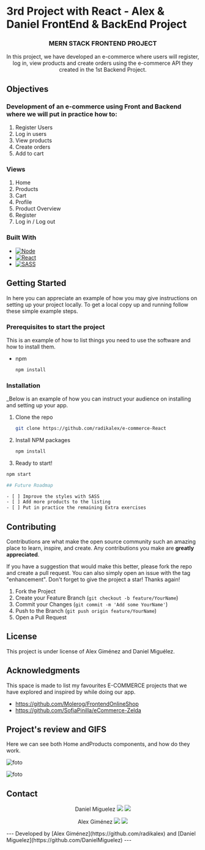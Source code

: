 # 3rd Project with React - Alex & Daniel FrontEnd & BackEnd Project

<h3 align="center">MERN STACK FRONTEND PROJECT</h3>

<p align="center">In this project, we have developed an e-commerce where users will register, log in, view products and create orders using the e-commerce API they created in the 1st Backend Project. </p>

## Objectives

### Development of an e-commerce using Front and Backend where we will put in practice how to:

<objectives>
  <ol>
    <li>Register Users</li>
    <li>Log in users</a></li>
    <li>View products</a></li>
    <li>Create orders</a></li>
    <li>Add to cart</a></li>
  </ol>
</objectives>

### Views

<views>
  <ol>
    <li>Home</a></li>
    <li>Products</a></li>
    <li>Cart</a></li>
    <li>Profile</a></li>
    <li>Product Overview</a></li>
    <li>Register</a></li>
    <li>Log in / Log out</a></li>
  </ol>
</views>

### Built With

* [![Node][Node.JS]][Node.JS-url]
* [![React][React]][React-url]
* [![SASS][SASS]][SASS-url]

## Getting Started

In here you can appreciate an example of how you may give instructions on setting up your project locally.
To get a local copy up and running follow these simple example steps.

### Prerequisites to start the project

This is an example of how to list things you need to use the software and how to install them.
* npm
  ```sh
  npm install
  ```

### Installation

_Below is an example of how you can instruct your audience on installing and setting up your app.

1. Clone the repo
   ```sh
   git clone https://github.com/radikalex/e-commerce-React
   ```
2. Install NPM packages
   ```sh
   npm install 
   ```
3. Ready to start!
  ```sh
  npm start

## Future Roadmap

- [ ] Improve the styles with SASS
- [ ] Add more products to the listing
- [ ] Put in practice the remaining Extra exercises

  ```
## Contributing

Contributions are what make the open source community such an amazing place to learn, inspire, and create. Any contributions you make are **greatly appreciated**.

If you have a suggestion that would make this better, please fork the repo and create a pull request. You can also simply open an issue with the tag "enhancement".
Don't forget to give the project a star! Thanks again!

1. Fork the Project
2. Create your Feature Branch (`git checkout -b feature/YourName`)
3. Commit your Changes (`git commit -m 'Add some YourName'`)
4. Push to the Branch (`git push origin feature/YourName`)
5. Open a Pull Request

## License

This project is under license of Alex Giménez and Daniel Miguélez.

## Acknowledgments

This space is made to list my favourites E-COMMERCE projects that we have explored and inspired by while doing our app.

* https://github.com/Molerog/FrontendOnlineShop
* https://github.com/SofiaPinilla/eCommerce-Zelda

## Project's review and GIFS

Here we can see both Home andProducts components, and how do they work.

![foto](src/assets/HomeAndProducts.gif)

![foto](src/assets/Order.gif)

## Contact 

<p align="center">
Daniel Miguelez
<a href = "mailto:danielmiguelez1993@gmail.com"><img src="https://img.shields.io/badge/-Gmail-%23333?style=for-the-badge&logo=gmail&logoColor=white" target="_blank"></a>
    <a href="https://github.com/DanielMiguelez" target="_blank"><img src="https://img.shields.io/badge/-LinkedIn-%230077B5?style=for-the-badge&logo=linkedin&logoColor=white" target="_blank"></a> 
</p>
<p align="center">
Alex Giménez
<a href = "mailto:alexjimenezada@gmail.com"><img src="https://img.shields.io/badge/-Gmail-%23333?style=for-the-badge&logo=gmail&logoColor=white" target="_blank"></a>
    <a href="https://github.com/radikalex" target="_blank"><img src="https://img.shields.io/badge/-LinkedIn-%230077B5?style=for-the-badge&logo=linkedin&logoColor=white" target="_blank"></a> 
</p>
---
Developed by [Alex Giménez](https://github.com/radikalex) and [Daniel Miguelez](https://github.com/DanielMiguelez)
---
<!-- MARKDOWN LINKS & IMAGES -->
<!-- https://www.markdownguide.org/basic-syntax/#reference-style-links -->

[linkedin-shield]: https://img.shields.io/badge/-LinkedIn-black.svg?style=for-the-badge&logo=linkedin&colorB=555
[linkedin-url]: https://linkedin.com/in/sergiocano-dev
[product-screenshot]: images/screenshot.png
[Next.js]: https://img.shields.io/badge/next.js-000000?style=for-the-badge&logo=nextdotjs&logoColor=white
[Next-url]: https://nextjs.org/
[React.js]: https://img.shields.io/badge/React-20232A?style=for-the-badge&logo=react&logoColor=61DAFB
[React-url]: https://reactjs.org/
[Vue.js]: https://img.shields.io/badge/Vue.js-35495E?style=for-the-badge&logo=vuedotjs&logoColor=4FC08D
[Vue-url]: https://vuejs.org/
[Angular.io]: https://img.shields.io/badge/Angular-DD0031?style=for-the-badge&logo=angular&logoColor=white
[Angular-url]: https://angular.io/
[JWT]: https://img.shields.io/badge/JWT-black?style=for-the-badge&logo=JSON%20web%20tokens
[JWT-url]: https://jwt.io/
[Vercel]: https://img.shields.io/badge/vercel-%23000000.svg?style=for-the-badge&logo=vercel&logoColor=white
[Vercel-url]: https://vercel.com/
[MongoDB]: https://img.shields.io/badge/MongoDB-%234ea94b.svg?style=for-the-badge&logo=mongodb&logoColor=white
[MongoDB-url]: https://www.mongodb.com/es
[Express.js]: https://img.shields.io/badge/express.js-%23404d59.svg?style=for-the-badge&logo=express&logoColor=%2361DAFB
[Express.js-url]: https://expressjs.com/
[Node.JS]: https://img.shields.io/badge/node.js-6DA55F?style=for-the-badge&logo=node.js&logoColor=white
[Node.JS-url]: https://nodejs.org/en/
[SASS]: https://img.shields.io/badge/SASS-pink?style=for-the-badge&logo=SASS&logoColor=white
[SASS-url]: https://sass-lang.com/
[React]: https://img.shields.io/badge/React-219ebc?style=for-the-badge&logo=React&typoColor=fedcba&logoColor=white
[React-url]: https://es.reactjs.org/
[Postman]: https://img.shields.io/badge/Postman-FF6C37?style=for-the-badge&logo=postman&logoColor=white
[Postman-url]: https://www.postman.com/